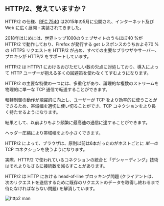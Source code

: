 ## HTTP/2、覚えていますか？

HTTP/2 の仕様、[RFC 7540](https://httpwg.org/specs/rfc7540.html) は2015年の5月に公開され、インターネット及び Web に広く展開・実装されてきました。

2018年はじめには、世界トップ1000のウェブサイトのうちほぼ40 %が HTTP/2 で動作しており、Firefox が発行する get レスポンスのうちおよそ70 %の HTTPS リクエストを HTTP/2 が占め、すべての主要なブラウザやサーバー、プロキシが HTTP/2 をサポートしています。

HTTP/2 は HTTP/1 におけるおびただしい数の欠点に対処しており、導入によって HTTP ユーザーが抱える多くの回避策を使わなくてすむようになります。

HTTP/2 の主要な特徴の一つには、多重化があり、論理的な複数のストリームを物理的に単一な TCP 通信で転送することができます。

輻輳制御の動作が飛躍的に向上し、ユーザーが TCP をより効率的に使うことができるため、帯域幅を適切に使い切ることができ、TCP コネクションをより長く持たせるようになります。

結果として、以前よりもより頻繁に最高速の通信に達することができます。

ヘッダー圧縮により帯域幅をより小さくできます。

HTTP/2 によって、ブラウザは、原則以前は6本だったのがホストごとに *単一の* TCP コネクションを使うようになります。

実際、HTTP/2 で使われているコネクションの統合と「デシャーディング」技術はそれよりもさらに接続数を減らすことがあります。

HTTP/2 は HTTP における head-of-line ブロッキング問題 (クライアントは、次のリクエストを送信するために既存のリクエストのデータを取得し終わるまで待たなければならない問題) を解消しています。

![http2 man](../images/h2-man.jpg)
